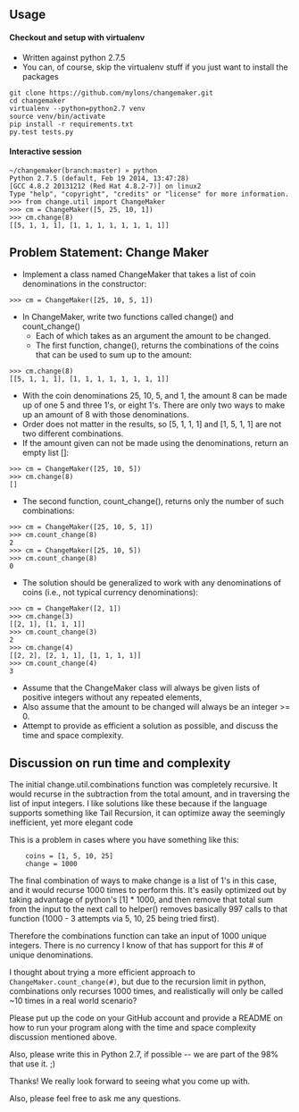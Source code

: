 ## Usage
#### Checkout and setup with virtualenv
* Written against python 2.7.5
* You can, of course, skip the virtualenv stuff if you just want to install the packages
```
git clone https://github.com/mylons/changemaker.git
cd changemaker
virtualenv --python=python2.7 venv
source venv/bin/activate
pip install -r requirements.txt
py.test tests.py
```
#### Interactive session
```
~/changemaker(branch:master) » python
Python 2.7.5 (default, Feb 19 2014, 13:47:28)
[GCC 4.8.2 20131212 (Red Hat 4.8.2-7)] on linux2
Type "help", "copyright", "credits" or "license" for more information.
>>> from change.util import ChangeMaker
>>> cm = ChangeMaker([5, 25, 10, 1])
>>> cm.change(8)
[[5, 1, 1, 1], [1, 1, 1, 1, 1, 1, 1, 1]]
```


## Problem Statement: Change Maker

* Implement a class named ChangeMaker that takes a list of coin denominations in the constructor:
```
>>> cm = ChangeMaker([25, 10, 5, 1])
```
* In ChangeMaker, write two functions called change() and count_change() 
  * Each of which takes as an argument the amount to be changed. 
  * The first function, change(), returns the combinations of the coins that can be used to sum up
    to the amount:
```
>>> cm.change(8)
[[5, 1, 1, 1], [1, 1, 1, 1, 1, 1, 1, 1]]
```
* With the coin denominations 25, 10, 5, and 1, the amount 8 can be made up of one 5 and three 1's, or eight 1's. There are only two ways to make up an amount of 8 with those denominations. 
* Order does not matter in the results, so [5, 1, 1, 1] and [1, 5, 1, 1] are not two different combinations.
* If the amount given can not be made using the denominations, return an empty list []:
```
>>> cm = ChangeMaker([25, 10, 5])
>>> cm.change(8)
[]
```
* The second function, count_change(), returns only the number of such combinations:
```
>>> cm = ChangeMaker([25, 10, 5, 1])
>>> cm.count_change(8)
2
>>> cm = ChangeMaker([25, 10, 5])
>>> cm.count_change(8)
0
```
* The solution should be generalized to work with any denominations of coins (i.e., not typical currency denominations):
```
>>> cm = ChangeMaker([2, 1])
>>> cm.change(3)
[[2, 1], [1, 1, 1]]
>>> cm.count_change(3)
2
>>> cm.change(4)
[[2, 2], [2, 1, 1], [1, 1, 1, 1]]
>>> cm.count_change(4)
3
```
* Assume that the ChangeMaker class will always be given lists of positive integers without any repeated elements,
* Also assume that the amount to be changed will always be an integer >= 0.
* Attempt to provide as efficient a solution as possible, and discuss the time and space complexity.

## Discussion on run time and complexity

The initial change.util.combinations function was completely recursive. It would recurse in the subtraction
from the total amount, and in traversing the list of input integers. I like solutions like these
because if the language supports something like Tail Recursion, it can optimize away the
seemingly inefficient, yet more elegant code

This is a problem in cases where you have something like this:
```
    coins = [1, 5, 10, 25]
    change = 1000
```
The final combination of ways to make change is a list of 1's in this case,
and it would recurse 1000 times to perform this. It's easily optimized out by taking advantage of python's
[1] * 1000, and then remove that total sum from the input to the next call to helper() removes basically
997 calls to that function (1000 - 3 attempts via 5, 10, 25 being tried first).

Therefore the combinations function can take an input of 1000 unique integers. There is no currency
I know of that has support for this # of unique denominations.

I thought about trying a more efficient approach to ```ChangeMaker.count_change(#)```, but due to the
recursion limit in python, combinations only recurses 1000 times, and realistically will only be called
~10 times in a real world scenario?

Please put up the code on your GitHub account and provide a README on how to run your program along with the time and space complexity discussion mentioned above.

Also, please write this in Python 2.7, if possible -- we are part of the 98% that use it. ;)

Thanks! We really look forward to seeing what you come up with.

Also, please feel free to ask me any questions.
